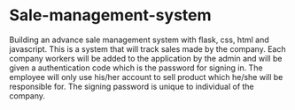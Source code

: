 # Sale-management-system
  Building an advance sale management system with flask, css, html and javascript. This is a system that will track sales made by the company. Each company workers will be added to the application by the admin and will be given a authentication code which is the password for signing in. The employee will only use his/her account to sell product which he/she will be responsible for. The signing password is unique to individual of the company. 
  
